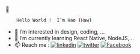  👋 
```bash 
    Hello World !  I’m Hao (Haw)
```
- 👀 I’m interested in design, coding, ...
- 🌱 I’m currently learning React Native, NodeJS,... 
- 📫 Reach me :
[![linkedin](https://img.shields.io/badge/linkedin-0A66C2?style=for-the-badge&logo=linkedin&logoColor=white)](https://www.linkedin.com/hawpham1705)
[![twitter](https://img.shields.io/badge/twitter-1DA1F2?style=for-the-badge&logo=twitter&logoColor=white)](https://twitter.com/hawpham)
[![Facebook](https://img.shields.io/badge/facebook-1DA1F2?style=for-the-badge&logo=twitter&logoColor=white)](https://fb.com/hawpham1705)

